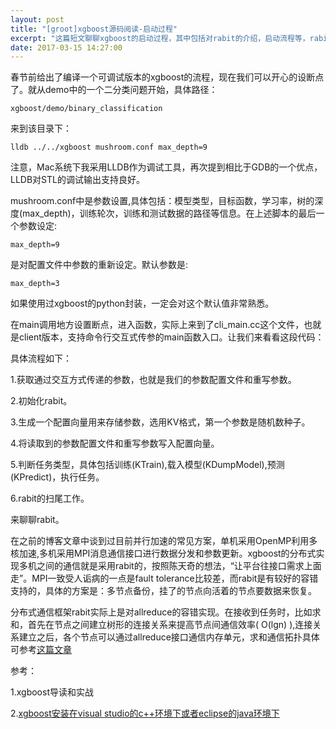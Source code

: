 ```yaml
---
layout: post
title: "[groot]xgboost源码阅读-启动过程"
excerpt: "这篇短文聊聊xgboost的启动过程，其中包括对rabit的介绍，启动流程等，rabit在之前的文章中也有提到过。"
date: 2017-03-15 14:27:00
---
```


春节前给出了编译一个可调试版本的xgboost的流程，现在我们可以开心的设断点了。就从demo中的一个二分类问题开始，具体路径：

    xgboost/demo/binary_classification

来到该目录下：

    lldb ../../xgboost mushroom.conf max_depth=9

注意，Mac系统下我采用LLDB作为调试工具，再次提到相比于GDB的一个优点，LLDB对STL的调试输出支持良好。

mushroom.conf中是参数设置,具体包括：模型类型，目标函数，学习率，树的深度(max_depth)，训练轮次，训练和测试数据的路径等信息。在上述脚本的最后一个参数设定:

    max_depth=9

是对配置文件中参数的重新设定。默认参数是:

    max_depth=3

如果使用过xgboost的python封装，一定会对这个默认值非常熟悉。

在main调用地方设置断点，进入函数，实际上来到了cli_main.cc这个文件，也就是client版本，支持命令行交互式传参的main函数入口。让我们来看看这段代码：

<script src="https://gist.github.com/zhpmatrix/872b4e852f47e1ebf16127c82f65b511.js"></script>

具体流程如下：

1.获取通过交互方式传递的参数，也就是我们的参数配置文件和重写参数。

2.初始化rabit。

3.生成一个配置向量用来存储参数，选用KV格式，第一个参数是随机数种子。

4.将读取到的参数配置文件和重写参数写入配置向量。

5.判断任务类型，具体包括训练(KTrain),载入模型(KDumpModel),预测(KPredict)，执行任务。

6.rabit的扫尾工作。

来聊聊rabit。

在之前的博客文章中谈到过目前并行加速的常见方案，单机采用OpenMP利用多核加速,多机采用MPI消息通信接口进行数据分发和参数更新。xgboost的分布式实现多机之间的通信就是采用rabit的，按照陈天奇的想法，“让平台往接口需求上面走”。MPI一致受人诟病的一点是fault tolerance比较差，而rabit是有较好的容错支持的，具体的方案是：多节点备份，挂了的节点向活着的节点要数据来恢复。

分布式通信框架rabit实际上是对allreduce的容错实现。在接收到任务时，比如求和，首先在节点之间建立树形的连接关系来提高节点间通信效率( O(lgn) ),连接关系建立之后，各个节点可以通过allreduce接口通信内存单元，求和通信拓扑具体可参考[这篇文章](https://zhpmatrix.github.io/2017/02/19/speed-up-distributed/)


参考：

1.xgboost导读和实战

2.[xgboost安装在visual studio的c++环境下或者eclipse的java环境下
](http://qsalg.com/?p=388)












